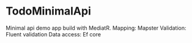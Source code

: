 # TodoMinimalApi
Minimal api demo app build with MediatR.
Mapping: Mapster
Validation: Fluent validation
Data access: Ef core
